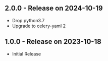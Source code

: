 ## 2.0.0 - Release on 2024-10-19

* Drop python3.7
* Upgrade to celery-yaml 2

## 1.0.0 - Release on 2023-10-18

* Initial Release
